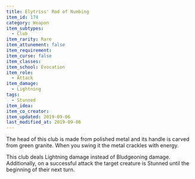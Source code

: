 ```yaml
---
title: Elytriss' Rod of Numbing
item_id: 174
category: Weapon
item_subtypes:
  - Club
item_rarity: Rare
item_attunement: false
item_requirement:
item_curse: false
item_classes:
item_school: Evocation
item_role:
  - Attack
item_damage:
  - Lightning
tags:
  - Stunned
item_idea:
item_co_creator:
item_updated: 2019-09-06
last_modified_at: 2019-09-06
---
```


The head of this club is made from polished metal and its handle is carved from green granite. When you swing it the metal crackles with energy.

This club deals Lightning damage instead of Bludgeoning damage. Additionally, on a successful attack the target creature is Stunned until the beginning of their next turn.
